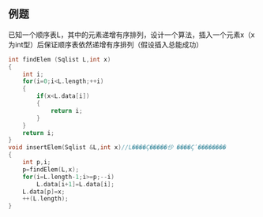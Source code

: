## 例题 
已知一个顺序表L，其中的元素递增有序排列，设计一个算法，插入一个元素x（x为int型）后保证顺序表依然递增有序排列（假设插入总能成功）
```c
int findElem (Sqlist L,int x)
{
	int i;
	for(i=0;i<L.length;++i)
	{
		if(x<L.data[i])
		{
			return i;
		}
	}
	return i;
}
void insertElem(Sqlist &L,int x)//L����Ҫ�����仯 ����Ҫʹ�������� 
{
	int p,i;
	p=findElem(L,x);
	for(i=L.length-1;i>=p;--i) 
		L.data[i+1]=L.data[i];
	L.data[p]=x;
	++(L.length);
}
```
